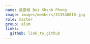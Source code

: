 ```yaml
---
name: 裴慶峰 Bui Khanh Phong 
image: images/members/313540010.jpg 
role: master
group: alum
links:
  github: link_to_github 
---
```

